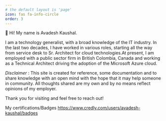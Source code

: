 ```yaml
---
# the default layout is 'page'
icon: fas fa-info-circle
order: 3
---
```


👋 Hi! My name is Avadesh Kaushal.

I am a technology generalist, with a broad knowledge of the IT industry. In the last two decades, I have worked in various roles, starting all the way from service desk to Sr. Architect for cloud technologies.At present, I am employed with a public sector firm in British Colombia, Canada and working as a Technical Architect driving the adoption of the Microsoft Azure cloud.

_Disclaimer_ : This site is created for reference, some documentation and to share knowledge with an open mind with the hope that it may help someone in community. All thoughts shared are my own and by no means reflect opinions of my employer.

Thank you for visiting and feel free to reach out! 

My certifications/Badges
<https://www.credly.com/users/avadesh-kaushal/badges>
